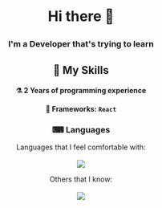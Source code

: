 <div align="center">

  # <p> Hi there 👋 </p>

  ### <p> I'm a Developer that's trying to learn </p>

  ## 🔨 My Skills
  #### ⚗ 2 Years of programming experience
  #### 🧰 Frameworks: `React`

  ### ⌨ Languages
   Languages that I feel comfortable with: <br> <br>
  <img src="https://skillicons.dev/icons?i=cpp,cs,html,css&theme=light">

   Others that I know: <br> <br>
  <img src="https://skillicons.dev/icons?i=py&theme=dark">
  
</div>
